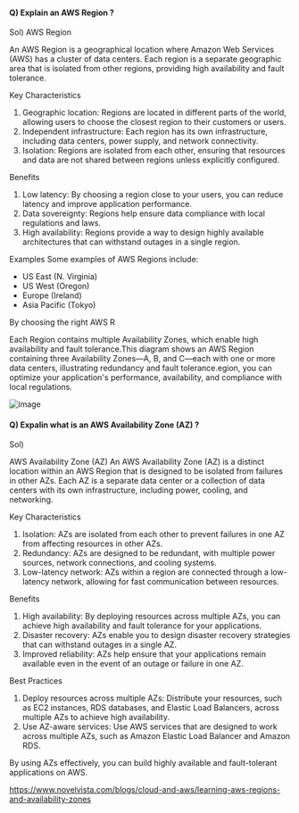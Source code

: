 #### Q) Explain an AWS Region ?


Sol)   AWS Region

An AWS Region is a geographical location where Amazon Web Services (AWS) has a cluster of data centers. Each region is a separate geographic area that is isolated from other regions, providing high availability and fault tolerance.

Key Characteristics
1. Geographic location: Regions are located in different parts of the world, allowing users to choose the closest region to their customers or users.
2. Independent infrastructure: Each region has its own infrastructure, including data centers, power supply, and network connectivity.
3. Isolation: Regions are isolated from each other, ensuring that resources and data are not shared between regions unless explicitly configured.

Benefits
1. Low latency: By choosing a region close to your users, you can reduce latency and improve application performance.
2. Data sovereignty: Regions help ensure data compliance with local regulations and laws.
3. High availability: Regions provide a way to design highly available architectures that can withstand outages in a single region.

Examples
Some examples of AWS Regions include:

- US East (N. Virginia)
- US West (Oregon)
- Europe (Ireland)
- Asia Pacific (Tokyo)

By choosing the right AWS R


Each Region contains multiple Availability Zones, which enable high availability and fault tolerance.This diagram shows an AWS Region containing three Availability Zones—A, B, and C—each with one or more data centers, illustrating redundancy and fault tolerance.egion, you can optimize your application's performance, availability, and compliance with local regulations.


![image](https://github.com/user-attachments/assets/104302f2-0439-437a-8552-0549cbdbff22)


#### Q)  Expalin what is an AWS Availability Zone (AZ) ?

Sol)

AWS Availability Zone (AZ)
An AWS Availability Zone (AZ) is a distinct location within an AWS Region that is designed to be isolated from failures in other AZs. Each AZ is a separate data center or a collection of data centers with its own infrastructure, including power, cooling, and networking.

Key Characteristics
1. Isolation: AZs are isolated from each other to prevent failures in one AZ from affecting resources in other AZs.
2. Redundancy: AZs are designed to be redundant, with multiple power sources, network connections, and cooling systems.
3. Low-latency network: AZs within a region are connected through a low-latency network, allowing for fast communication between resources.

Benefits
1. High availability: By deploying resources across multiple AZs, you can achieve high availability and fault tolerance for your applications.
2. Disaster recovery: AZs enable you to design disaster recovery strategies that can withstand outages in a single AZ.
3. Improved reliability: AZs help ensure that your applications remain available even in the event of an outage or failure in one AZ.

Best Practices
1. Deploy resources across multiple AZs: Distribute your resources, such as EC2 instances, RDS databases, and Elastic Load Balancers, across multiple AZs to achieve high availability.
2. Use AZ-aware services: Use AWS services that are designed to work across multiple AZs, such as Amazon Elastic Load Balancer and Amazon RDS.

By using AZs effectively, you can build highly available and fault-tolerant applications on AWS.


https://www.novelvista.com/blogs/cloud-and-aws/learning-aws-regions-and-availability-zones


